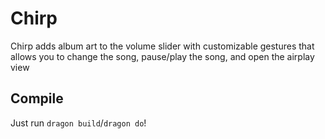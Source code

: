# Chirp
Chirp adds album art to the volume slider with customizable gestures that allows you to change the song, pause/play the song, and open the airplay view
## Compile
Just run `dragon build`/`dragon do`!
